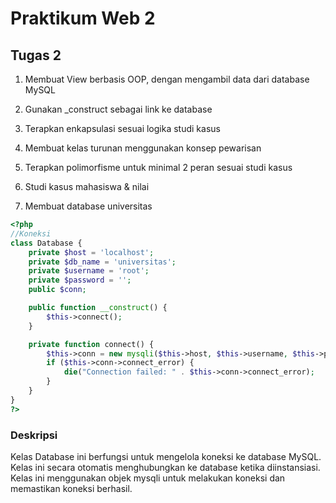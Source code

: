 # Praktikum Web 2
## Tugas 2
1. Membuat View berbasis OOP, dengan mengambil data dari database MySQL
2. Gunakan _construct sebagai link ke database
3. Terapkan enkapsulasi sesuai logika studi kasus
4. Membuat kelas turunan menggunakan konsep pewarisan
5. Terapkan polimorfisme untuk minimal 2 peran sesuai studi kasus
6. Studi kasus mahasiswa & nilai

1. Membuat database universitas
```  php
<?php
//Koneksi
class Database {
    private $host = 'localhost';
    private $db_name = 'universitas';
    private $username = 'root';
    private $password = '';
    public $conn;

    public function __construct() {
        $this->connect();
    }

    private function connect() {
        $this->conn = new mysqli($this->host, $this->username, $this->password, $this->db_name);
        if ($this->conn->connect_error) {
            die("Connection failed: " . $this->conn->connect_error);
        }
    }
}
?>

```
### Deskripsi
Kelas Database ini berfungsi untuk mengelola koneksi ke database MySQL. Kelas ini secara otomatis menghubungkan ke database ketika diinstansiasi. Kelas ini menggunakan objek mysqli untuk melakukan koneksi dan memastikan koneksi berhasil.

